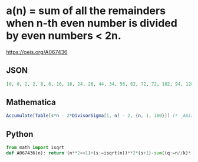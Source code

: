 # a\(n\) \= sum of all the remainders when n\-th even number is divided by even numbers < 2n\.
https://oeis.org/A067436
## JSON
```JSON
[0, 0, 2, 2, 8, 6, 16, 16, 24, 26, 44, 34, 56, 62, 72, 72, 102, 94, 128, 122, 140, 154, 196, 170, 206, 224, 250, 248, 302, 276, 334, 334, 368, 394, 436, 396, 466, 496, 538, 516, 594, 568, 650, 656, 678, 716, 806, 748, 828, 840, 898, 908, 1010, 984, 1058, 1040]
```
## Mathematica
```Mathematica
Accumulate[Table[4*n - 2*DivisorSigma[1, n] - 2, {n, 1, 100}]] (* _Amiram Eldar_, Mar 30 2024 *)
```
## Python
```Python
from math import isqrt
def A067436(n): return (n**2<<1)+(s:=isqrt(n))**2*(s+1)-sum((q:=n//k)*((k<<1)+q+1) for k in range(1,s+1)) # _Chai Wah Wu_, Oct 22 2023
```
